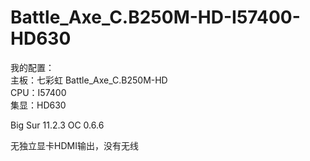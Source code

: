 # Battle_Axe_C.B250M-HD-I57400-HD630
我的配置：  
主板：七彩虹 Battle_Axe_C.B250M-HD  
CPU：I57400  
集显：HD630  

Big Sur 11.2.3 OC 0.6.6

无独立显卡HDMI输出，没有无线

